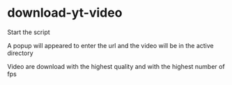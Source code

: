 # download-yt-video

Start the script

A popup will appeared to enter the url and the video will be in the active directory

Video are download with the highest quality and with the highest number of fps
